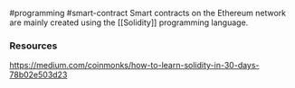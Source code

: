 #programming #smart-contract
Smart contracts on the Ethereum network are mainly created using the [[Solidity]] programming language.

### Resources
https://medium.com/coinmonks/how-to-learn-solidity-in-30-days-78b02e503d23